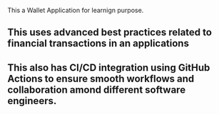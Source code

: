 This a Wallet Application for learnign purpose.

## This uses advanced best practices related to financial transactions in an applications

## This also has CI/CD integration using GitHub Actions to ensure smooth workflows and collaboration amond different software engineers.